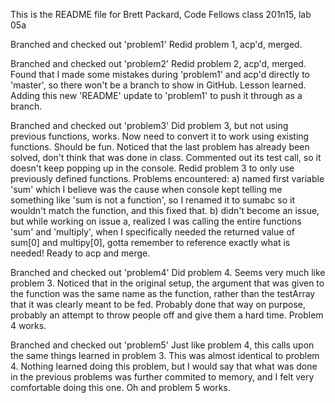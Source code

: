 This is the README file for Brett Packard, Code Fellows class 201n15, lab 05a

Branched and checked out 'problem1'
Redid problem 1, acp'd, merged.

Branched and checked out 'problem2'
Redid problem 2, acp'd, merged.
Found that I made some mistakes during 'problem1' and acp'd directly to 'master', so there won't be a branch to show in GitHub. Lesson learned.
Adding this new 'README' update to 'problem1' to push it through as a branch.

Branched and checked out 'problem3'
Did problem 3, but not using previous functions, works. Now need to convert it to work using existing functions. Should be fun.
Noticed that the last problem has already been solved, don't think that was done in class. Commented out its test call, so it doesn't keep popping up in the console.
Redid problem 3 to only use previously defined functions. Problems encountered: a) named first variable 'sum' which I believe was the cause when console kept telling me something like 'sum is not a function', so I renamed it to sumabc so it wouldn't match the function, and this fixed that. b) didn't become an issue, but while working on issue a, realized I was calling the entire functions 'sum' and 'multiply', when I specifically needed the returned value of sum[0] and multipy[0], gotta remember to reference exactly what is needed! Ready to acp and merge.

Branched and checked out 'problem4'
Did problem 4. Seems very much like problem 3. Noticed that in the original setup, the argument that was given to the function was the same name as the function, rather than the testArray that it was clearly meant to be fed. Probably done that way on purpose, probably an attempt to throw people off and give them a hard time.
Problem 4 works.

Branched and checked out 'problem5'
Just like problem 4, this calls upon the same things learned in problem 3. This was almost identical to problem 4. Nothing learned doing this problem, but I would say that what was done in the previous problems was further commited to memory, and I felt very comfortable doing this one.
Oh and problem 5 works.

